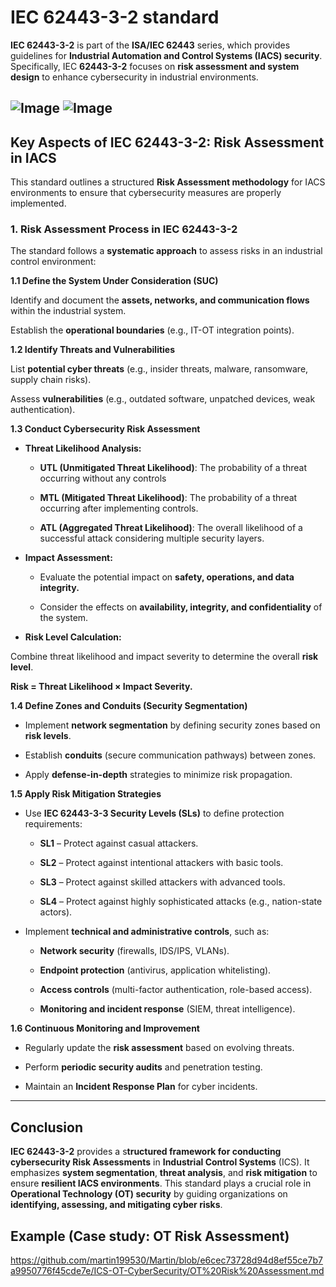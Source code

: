 # IEC 62443-3-2 standard 

**IEC 62443-3-2** is part of the **ISA/IEC 62443** series, which provides guidelines for **Industrial Automation and Control Systems (IACS) security**. Specifically, IEC **62443-3-2** focuses on **risk assessment and system design** to enhance cybersecurity in industrial environments.

![Image](https://github.com/user-attachments/assets/78081ef9-b340-4e17-bf96-c46346e0d80e)
![Image](https://github.com/user-attachments/assets/dafc408b-6a96-4b39-8d67-886a810a2047)
---

## Key Aspects of IEC 62443-3-2: Risk Assessment in IACS

This standard outlines a structured **Risk Assessment methodology** for IACS environments to ensure that cybersecurity measures are properly implemented.

### 1. Risk Assessment Process in IEC 62443-3-2

The standard follows a **systematic approach** to assess risks in an industrial control environment:

**1.1 Define the System Under Consideration (SUC)**

Identify and document the **assets, networks, and communication flows** within the industrial system.

Establish the **operational boundaries** (e.g., IT-OT integration points).


**1.2 Identify Threats and Vulnerabilities**

List **potential cyber threats** (e.g., insider threats, malware, ransomware, supply chain risks).

Assess **vulnerabilities** (e.g., outdated software, unpatched devices, weak authentication).


**1.3 Conduct Cybersecurity Risk Assessment**

* **Threat Likelihood Analysis:**

    - **UTL (Unmitigated Threat Likelihood)**: The probability of a threat occurring without any controls

    - **MTL (Mitigated Threat Likelihood)**: The probability of a threat occurring after implementing controls.

    - **ATL (Aggregated Threat Likelihood)**: The overall likelihood of a successful attack considering multiple security layers.


* **Impact Assessment:**

    - Evaluate the potential impact on **safety, operations, and data integrity.**

    - Consider the effects on **availability, integrity, and confidentiality** of the system.


* **Risk Level Calculation:**

Combine threat likelihood and impact severity to determine the overall **risk level**.

**Risk = Threat Likelihood × Impact Severity.**



**1.4 Define Zones and Conduits (Security Segmentation)**

* Implement **network segmentation** by defining security zones based on **risk levels**.

* Establish **conduits** (secure communication pathways) between zones.

* Apply **defense-in-depth** strategies to minimize risk propagation.


**1.5 Apply Risk Mitigation Strategies**

* Use **IEC 62443-3-3 Security Levels (SLs)** to define protection requirements:

    - **SL1** – Protect against casual attackers.

    - **SL2** – Protect against intentional attackers with basic tools.

    - **SL3** – Protect against skilled attackers with advanced tools.

    - **SL4** – Protect against highly sophisticated attacks (e.g., nation-state actors).


* Implement **technical and administrative controls**, such as:

    - **Network security** (firewalls, IDS/IPS, VLANs).

    - **Endpoint protection** (antivirus, application whitelisting).

    - **Access controls** (multi-factor authentication, role-based access).

    - **Monitoring and incident response** (SIEM, threat intelligence).



**1.6 Continuous Monitoring and Improvement**

- Regularly update the **risk assessment** based on evolving threats.

- Perform **periodic security audits** and penetration testing.

- Maintain an **Incident Response Plan** for cyber incidents.



---

## Conclusion

**IEC 62443-3-2** provides a s**tructured framework for conducting cybersecurity Risk Assessments** in **Industrial Control Systems** (ICS). It emphasizes **system segmentation**, **threat analysis**, and **risk mitigation** to ensure **resilient IACS environments**. This standard plays a crucial role in **Operational Technology (OT) security** by guiding organizations on **identifying, assessing, and mitigating cyber risks**.

## Example (Case study: OT Risk Assessment)
https://github.com/martin199530/Martin/blob/e6cec73728d94d8ef55ce7b7a9950776f45cde7e/ICS-OT-CyberSecurity/OT%20Risk%20Assessment.md
